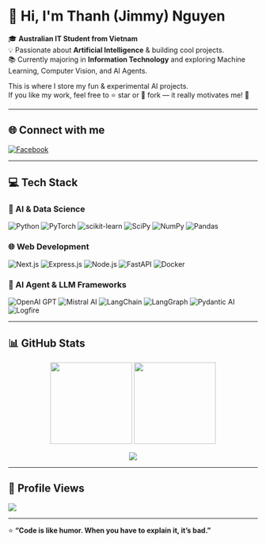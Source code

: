 # 👋 Hi, I'm Thanh (Jimmy) Nguyen

🎓 **Australian IT Student from Vietnam**  
💡 Passionate about **Artificial Intelligence** & building cool projects.  
📚 Currently majoring in **Information Technology** and exploring Machine Learning, Computer Vision, and AI Agents.

This is where I store my fun & experimental AI projects.  
If you like my work, feel free to ⭐ star or 🍴 fork — it really motivates me! 🙏

---

## 🌐 Connect with me
[![Facebook](https://img.shields.io/badge/Facebook-%231877F2.svg?style=flat&logo=Facebook&logoColor=white)](https://www.facebook.com/willump.thankbestnunu)  


---

## 💻 Tech Stack
### 🐍 AI & Data Science
![Python](https://img.shields.io/badge/Python-3670A0?style=for-the-badge&logo=python&logoColor=ffdd54)
![PyTorch](https://img.shields.io/badge/PyTorch-%23EE4C2C.svg?style=for-the-badge&logo=PyTorch&logoColor=white)
![scikit-learn](https://img.shields.io/badge/scikit--learn-%23F7931E.svg?style=for-the-badge&logo=scikit-learn&logoColor=white)
![SciPy](https://img.shields.io/badge/SciPy-%230C55A5.svg?style=for-the-badge&logo=scipy&logoColor=white)
![NumPy](https://img.shields.io/badge/numpy-%23013243.svg?style=for-the-badge&logo=numpy&logoColor=white)
![Pandas](https://img.shields.io/badge/pandas-%23150458.svg?style=for-the-badge&logo=pandas&logoColor=white)

### 🌐 Web Development
![Next.js](https://img.shields.io/badge/Next.js-000000?style=for-the-badge&logo=nextdotjs&logoColor=white)
![Express.js](https://img.shields.io/badge/Express.js-404D59?style=for-the-badge)
![Node.js](https://img.shields.io/badge/Node.js-339933?style=for-the-badge&logo=nodedotjs&logoColor=white)
![FastAPI](https://img.shields.io/badge/FastAPI-009688?style=for-the-badge&logo=fastapi&logoColor=white)
![Docker](https://img.shields.io/badge/Docker-%230db7ed.svg?style=for-the-badge&logo=docker&logoColor=white)

### 🤖 AI Agent & LLM Frameworks
![OpenAI GPT](https://img.shields.io/badge/OpenAI%20GPT-412991?style=for-the-badge&logo=openai&logoColor=white)
![Mistral AI](https://img.shields.io/badge/Mistral%20AI-FF4B4B?style=for-the-badge&logoColor=white)
![LangChain](https://img.shields.io/badge/LangChain-1C3C3C?style=for-the-badge&logoColor=white)
![LangGraph](https://img.shields.io/badge/LangGraph-4A90E2?style=for-the-badge&logoColor=white)
![Pydantic AI](https://img.shields.io/badge/Pydantic%20AI-FF5733?style=for-the-badge&logoColor=white)
![Logfire](https://img.shields.io/badge/Logfire-FF9800?style=for-the-badge&logoColor=white)

---

## 📊 GitHub Stats
<p align="center">
  <img src="https://github-readme-stats.vercel.app/api?username=JimmyNguyen09-AI&theme=radical&hide_border=false&count_private=true" height="165"/>
  <img src="https://github-readme-streak-stats.herokuapp.com/?user=JimmyNguyen09-AI&theme=radical&hide_border=false" height="165"/>
</p>

<p align="center">
  <img src="https://github-readme-stats.vercel.app/api/top-langs/?username=JimmyNguyen09-AI&theme=radical&hide_border=false&layout=compact"/>
</p>

---

## 🚀 Profile Views
[![](https://visitcount.itsvg.in/api?id=JimmyNguyen09-AI&label=Profile%20Views&color=4&pretty=true)](https://visitcount.itsvg.in)

---
⭐ **“Code is like humor. When you have to explain it, it’s bad.”**
